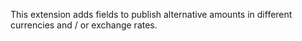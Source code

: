 This extension adds fields to publish alternative amounts in different currencies and / or exchange rates.
